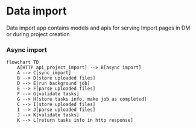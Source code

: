 # Data import
Data import app contains models and apis for serving Import pages in DM or during project creation


### Async import

```mermaid
flowchart TD
    A[HTTP api_project_import] --> B[async import]
    A --> C[sync_import]
    B --> D[store uploaded files]
    D --> E[run background job]
    E --> F[parse uploaded files]
    F --> G[validate tasks]
    G --> H[store tasks info, make job as completed]
    C --> I[store uploaded files]
    I --> J[parse uploaded files]
    J --> K[validate tasks]
    K --> L[return tasks info in http response]
```
